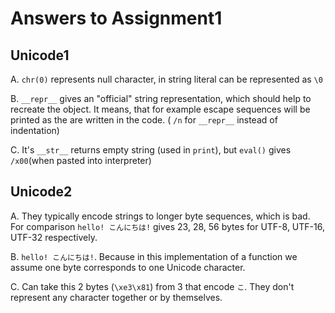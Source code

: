 # Answers to Assignment1

## Unicode1

A. `chr(0)` represents null character, in string literal can be represented as `\0`

B. `__repr__` gives an "official" string representation, which should help to recreate the object. It means, that for example escape sequences will be printed as the are written in the code. ( `/n` for `__repr__` instead of indentation)

C. It's `__str__` returns empty string (used in `print`), but `eval()` gives `/x00`(when pasted into interpreter)  

## Unicode2

A. They typically encode strings to longer byte sequences, which is bad. For comparison `hello! こんにちは!` gives 23, 28, 56 bytes for UTF-8, UTF-16, UTF-32 respectively.

B. `hello! こんにちは!`. Because in this implementation of a function we assume one byte corresponds to one Unicode character.

C. Can take this 2 bytes (`\xe3\x81`) from 3 that encode `こ`. They don't represent any character together or by themselves.